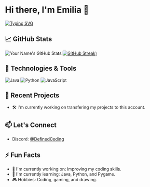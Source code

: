 # Hi there, I'm Emilia 👋

<a href="https://git.io/typing-svg"><img src="https://readme-typing-svg.herokuapp.com?font=Fira+Code&pause=1000&vCenter=true&width=435&lines=Aspiring+Developer;Project+Manager;Problem+Solver" alt="Typing SVG" /></a>

## &#x1F4C8; GitHub Stats
![Your Name's GitHub Stats](https://github-readme-stats.vercel.app/api?username=lazul1ne&show_icons=true&line_height=27&count_private=true&theme=radical)
[![GitHub Streak](https://github-readme-streak-stats.herokuapp.com?user=lazul1ne&theme=radical))](https://git.io/streak-stats)

## 🔧 Technologies & Tools
![Java](https://img.shields.io/badge/Java-ED8B00?style=for-the-badge&logo=openjdk&logoColor=white)
![Python](https://img.shields.io/badge/-Python-3776AB?style=flat-square&logo=python&logoColor=white)
![JavaScript](https://img.shields.io/badge/-JavaScript-black?style=flat-square&logo=javascript)
<!-- ![Java](https://img.shields.io/badge/Java-ED8B00?style=for-the-badge&logo=openjdk&logoColor=white) -->


## 🚀 Recent Projects
<!-- [Project Name](https://github.com/yourusername/project-repo) - A brief description of the project.
- [Another Project](https://github.com/yourusername/another-project) - Short project description. -->
- 🛠️ I'm currently working on transfering my projects to this account.

## 📫 Let's Connect
- Discord: [@DefinedCoding](https://discordapp.com/users/459393177602883595)

## ⚡ Fun Facts
- 🔭 I'm currently working on: Improving my coding skills.
- 🌱 I'm currently learning: Java, Python, and Pygame.
- 🎮 Hobbies: Coding, gaming, and drawing.
